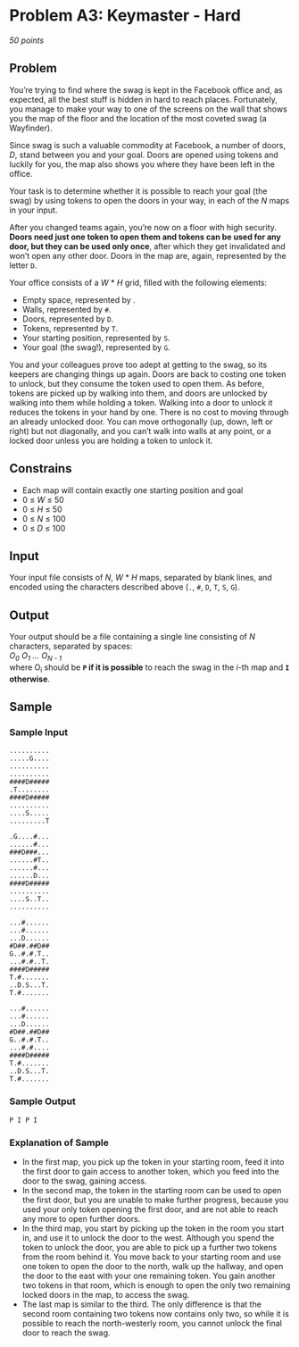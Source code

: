 # Problem A3: Keymaster - Hard
*50 points*

## Problem
You’re trying to find where the swag is kept in the Facebook office and, as expected, all the best stuff is hidden in 
hard to reach places.  Fortunately, you manage to make your way to one of the screens on the wall that shows you the 
map of the floor and the location of the most coveted swag (a Wayfinder).  

Since swag is such a valuable commodity at Facebook, a number of doors, *D*, stand between you and your goal. 
Doors are opened using tokens and luckily for you, the map also shows you where they have been left in the office.

Your task is to determine whether it is possible to reach your goal (the swag) by using tokens to open the doors in your 
way, in each of the *N* maps in your input.

After you changed teams again, you’re now on a floor with high security. **Doors need just one token to open them and 
tokens can be used for any door, but they can be used only once**, after which they get invalidated and won’t open any 
other door. Doors in the map are, again, represented by the letter `D`.

Your office consists of a *W* * *H* grid, filled with the following elements:
- Empty space, represented by .
- Walls, represented by `#`.
- Doors, represented by `D`.
- Tokens, represented by `T`.
- Your starting position, represented by `S`.
- Your goal (the swag!), represented by `G`.

You and your colleagues prove too adept at getting to the swag, so its keepers are changing things up again. Doors are 
back to costing one token to unlock, but they consume the token used to open them. As before, tokens are picked up by 
walking into them, and doors are unlocked by walking into them while holding a token. Walking into a door to unlock it
reduces the tokens in your hand by one. There is no cost to moving through an already unlocked door. You can move 
orthogonally (up, down, left or right) but not diagonally, and you can’t walk into walls at any point, or a locked door 
unless you are holding a token to unlock it.

## Constrains
- Each map will contain exactly one starting position and goal
- 0 ≤ *W* ≤ 50
- 0 ≤ *H* ≤ 50
- 0 ≤ *N* ≤ 100
- 0 ≤ *D* ≤ 100 

## Input
Your input file consists of *N*, *W* * *H* maps, separated by blank lines, and encoded using the characters 
described above (`.`, `#`, `D`, `T`, `S`, `G`).

## Output
Your output should be a file containing a single line consisting of *N* characters, separated by spaces:  
*O<sub>0</sub> O<sub>1</sub> ... O<sub>N - 1</sub>*  
where O<sub>i</sub> should be **`P` if it is possible** to reach the swag in the *i*-th map and **`I` otherwise**.

## Sample
### Sample Input
```
..........
.....G....
..........
..........
####D#####
.T........
####D#####
..........
....S.....
.........T

.G....#...
......#...
###D###...
......#T..
......#...
......D...
####D#####
..........
....S..T..
..........

...#......
...#......
...D......
#D##.##D##
G..#.#.T..
...#.#..T.
####D#####
T.#.......
..D.S...T.
T.#.......

...#......
...#......
...D......
#D##.##D##
G..#.#.T..
...#.#....
####D#####
T.#.......
..D.S...T.
T.#.......
```

### Sample Output
```
P I P I
```

### Explanation of Sample
- In the first map, you pick up the token in your starting room, feed it into the first door to gain access to another 
  token, which you feed into the door to the swag, gaining access.
- In the second map, the token in the starting room can be used to open the first door, but you are unable to make
  further progress, because you used your only token opening the first door, and are not able to reach any more to open
  further doors.
- In the third map, you start by picking up the token in the room you start in, and use it to unlock the door to the 
  west. Although you spend the token to unlock the door, you are able to pick up a further two tokens from the room 
  behind it. You move back to your starting room and use one token to open the door to the north, walk up the hallway,
  and open the door to the east with your one remaining token. You gain another two tokens in that room, which is enough
  to open the only two remaining locked doors in the map, to access the swag. 
- The last map is similar to the third.  The only difference is that the second room containing two tokens now contains only two, so while it is possible  to reach the north-westerly room, you cannot unlock the final door to reach the swag.